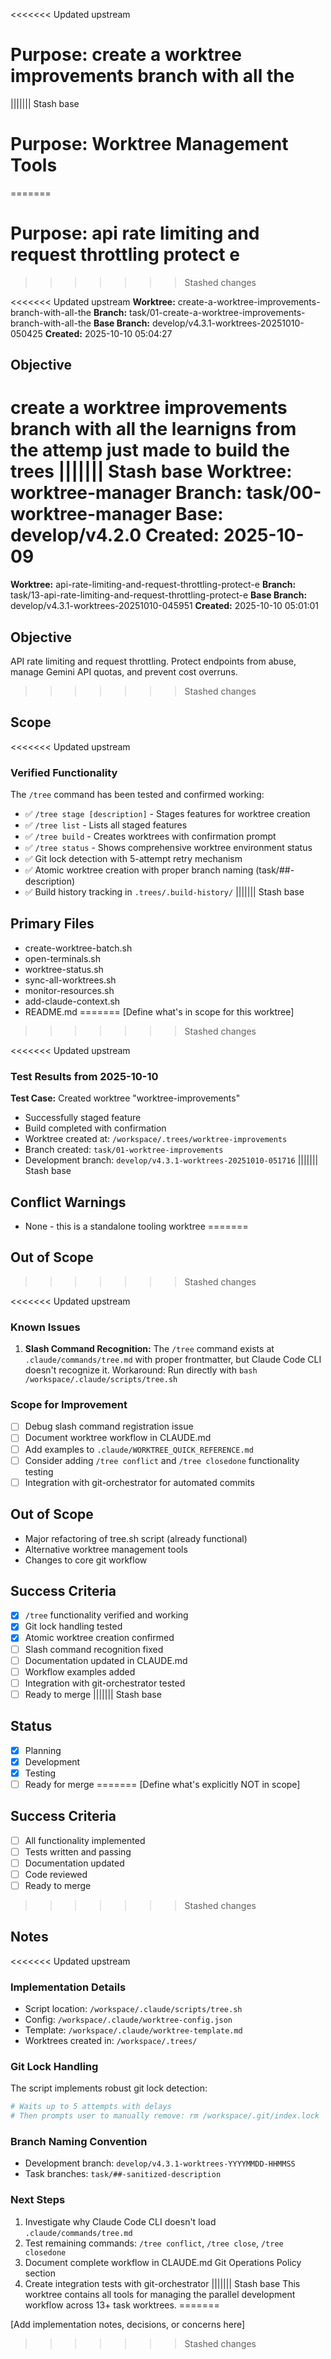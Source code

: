 <<<<<<< Updated upstream
# Purpose: create a worktree improvements branch with all the
||||||| Stash base
# Purpose: Worktree Management Tools
=======
# Purpose: api rate limiting and request throttling protect e
>>>>>>> Stashed changes

<<<<<<< Updated upstream
**Worktree:** create-a-worktree-improvements-branch-with-all-the
**Branch:** task/01-create-a-worktree-improvements-branch-with-all-the
**Base Branch:** develop/v4.3.1-worktrees-20251010-050425
**Created:** 2025-10-10 05:04:27

## Objective

create a worktree improvements branch with all the learnigns from the attemp just made to build the trees
||||||| Stash base
**Worktree:** worktree-manager
**Branch:** task/00-worktree-manager
**Base:** develop/v4.2.0
**Created:** 2025-10-09
=======
**Worktree:** api-rate-limiting-and-request-throttling-protect-e
**Branch:** task/13-api-rate-limiting-and-request-throttling-protect-e
**Base Branch:** develop/v4.3.1-worktrees-20251010-045951
**Created:** 2025-10-10 05:01:01

## Objective

API rate limiting and request throttling. Protect endpoints from abuse, manage Gemini API quotas, and prevent cost overruns.
>>>>>>> Stashed changes

## Scope

<<<<<<< Updated upstream
### Verified Functionality
The `/tree` command has been tested and confirmed working:
- ✅ `/tree stage [description]` - Stages features for worktree creation
- ✅ `/tree list` - Lists all staged features
- ✅ `/tree build` - Creates worktrees with confirmation prompt
- ✅ `/tree status` - Shows comprehensive worktree environment status
- ✅ Git lock detection with 5-attempt retry mechanism
- ✅ Atomic worktree creation with proper branch naming (task/##-description)
- ✅ Build history tracking in `.trees/.build-history/`
||||||| Stash base
## Primary Files
- create-worktree-batch.sh
- open-terminals.sh
- worktree-status.sh
- sync-all-worktrees.sh
- monitor-resources.sh
- add-claude-context.sh
- README.md
=======
[Define what's in scope for this worktree]
>>>>>>> Stashed changes

<<<<<<< Updated upstream
### Test Results from 2025-10-10
**Test Case:** Created worktree "worktree-improvements"
- Successfully staged feature
- Build completed with confirmation
- Worktree created at: `/workspace/.trees/worktree-improvements`
- Branch created: `task/01-worktree-improvements`
- Development branch: `develop/v4.3.1-worktrees-20251010-051716`
||||||| Stash base
## Conflict Warnings
- None - this is a standalone tooling worktree
=======
## Out of Scope
>>>>>>> Stashed changes

<<<<<<< Updated upstream
### Known Issues
1. **Slash Command Recognition:** The `/tree` command exists at `.claude/commands/tree.md` with proper frontmatter, but Claude Code CLI doesn't recognize it. Workaround: Run directly with `bash /workspace/.claude/scripts/tree.sh`

### Scope for Improvement
- [ ] Debug slash command registration issue
- [ ] Document worktree workflow in CLAUDE.md
- [ ] Add examples to `.claude/WORKTREE_QUICK_REFERENCE.md`
- [ ] Consider adding `/tree conflict` and `/tree closedone` functionality testing
- [ ] Integration with git-orchestrator for automated commits

## Out of Scope

- Major refactoring of tree.sh script (already functional)
- Alternative worktree management tools
- Changes to core git workflow

## Success Criteria

- [x] `/tree` functionality verified and working
- [x] Git lock handling tested
- [x] Atomic worktree creation confirmed
- [ ] Slash command recognition fixed
- [ ] Documentation updated in CLAUDE.md
- [ ] Workflow examples added
- [ ] Integration with git-orchestrator tested
- [ ] Ready to merge
||||||| Stash base
## Status
- [x] Planning
- [x] Development
- [x] Testing
- [ ] Ready for merge
=======
[Define what's explicitly NOT in scope]

## Success Criteria

- [ ] All functionality implemented
- [ ] Tests written and passing
- [ ] Documentation updated
- [ ] Code reviewed
- [ ] Ready to merge
>>>>>>> Stashed changes

## Notes
<<<<<<< Updated upstream

### Implementation Details
- Script location: `/workspace/.claude/scripts/tree.sh`
- Config: `/workspace/.claude/worktree-config.json`
- Template: `/workspace/.claude/worktree-template.md`
- Worktrees created in: `/workspace/.trees/`

### Git Lock Handling
The script implements robust git lock detection:
```bash
# Waits up to 5 attempts with delays
# Then prompts user to manually remove: rm /workspace/.git/index.lock
```

### Branch Naming Convention
- Development branch: `develop/v4.3.1-worktrees-YYYYMMDD-HHMMSS`
- Task branches: `task/##-sanitized-description`

### Next Steps
1. Investigate why Claude Code CLI doesn't load `.claude/commands/tree.md`
2. Test remaining commands: `/tree conflict`, `/tree close`, `/tree closedone`
3. Document complete workflow in CLAUDE.md Git Operations Policy section
4. Create integration tests with git-orchestrator
||||||| Stash base
This worktree contains all tools for managing the parallel development workflow across 13+ task worktrees.
=======

[Add implementation notes, decisions, or concerns here]
>>>>>>> Stashed changes
